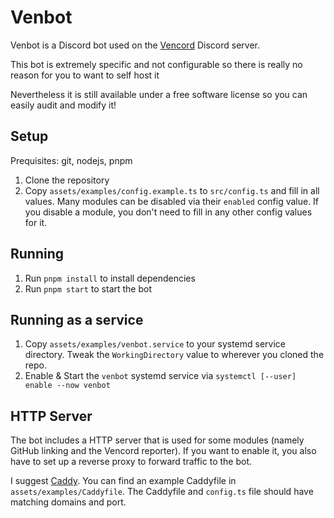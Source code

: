 # Venbot

Venbot is a Discord bot used on the [Vencord](https://vencord.dev) Discord server.

This bot is extremely specific and not configurable so there is really no reason for you to want to self host it

Nevertheless it is still available under a free software license so you can easily audit and modify it!

## Setup

Prequisites: git, nodejs, pnpm

1. Clone the repository
2. Copy `assets/examples/config.example.ts` to `src/config.ts` and fill in all values. Many modules can be disabled via their `enabled` config value.
    If you disable a module, you don't need to fill in any other config values for it.

## Running

1. Run `pnpm install` to install dependencies
2. Run `pnpm start` to start the bot

## Running as a service

1. Copy `assets/examples/venbot.service` to your systemd service directory. Tweak the `WorkingDirectory` value to wherever you cloned the repo.
2. Enable & Start the `venbot` systemd service via `systemctl [--user] enable --now venbot`

## HTTP Server

The bot includes a HTTP server that is used for some modules (namely GitHub linking and the Vencord reporter). If you want to enable it,
you also have to set up a reverse proxy to forward traffic to the bot.

I suggest [Caddy](https://caddyserver.com/). You can find an example Caddyfile in `assets/examples/Caddyfile`. The Caddyfile and `config.ts` file
should have matching domains and port.
